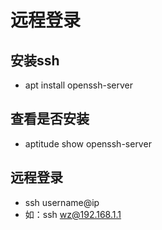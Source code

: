 # 远程登录
## 安装ssh
- apt install openssh-server
## 查看是否安装
- aptitude show openssh-server

## 远程登录
- ssh username@ip
- 如：ssh wz@192.168.1.1
